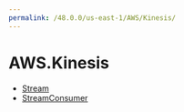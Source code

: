 ```yaml
---
permalink: /48.0.0/us-east-1/AWS/Kinesis/
---
```


# AWS.Kinesis



* [Stream](Stream.md)
* [StreamConsumer](StreamConsumer.md)